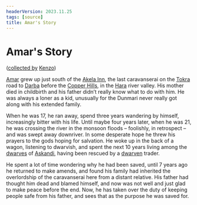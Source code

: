 ```yaml
---
headerVersion: 2023.11.25
tags: [source]
title: Amar's Story
---
```

# Amar's Story
([collected by](<../session-notes/session-43-dufr.md>) [Kenzo](<../../../people/pcs/dunmar-fellowship/kenzo.md>))

[Amar](<../../../people/dunmari/amar.md>) grew up just south of the [Akela Inn](<../../../gazetteer/greater-dunmar/realms/dunmar/central-dunmar/akela-inn.md>), the last caravanserai on the [Tokra](<../../../gazetteer/greater-dunmar/realms/dunmar/central-dunmar/tokra/tokra.md>) road to [Darba](<../../../gazetteer/greater-dunmar/realms/dunmar/coastal-dunmar/darba/darba.md>) before the [Copper Hills](<../../../gazetteer/greater-dunmar/darba-highlands/copper-hills.md>), in the [Hara](<../../../gazetteer/greater-dunmar/rivers/hara-watershed/hara.md>) river valley. His mother died in childbirth and his father didn’t really know what to do with him. He was always a loner as a kid, unusually for the Dunmari never really got along with his extended family. 

When he was 17, he ran away, spend three years wandering by himself, increasingly bitter with his life. Until maybe four years later, when he was 21, he was crossing the river in the monsoon floods – foolishly, in retrospect – and was swept away downriver. In some desperate hope he threw his prayers to the gods hoping for salvation. He woke up in the back of a wagon, listening to dwarvish, and spent the next 10 years living among the [dwarves](<../../../species/dwarves.md>) of [Askandi](<../../../gazetteer/greater-dunmar/realms/dunmar/central-dunmar/askandi.md>), having been rescued by a [dwarven](<../../../species/dwarves.md>) trader. 

He spent a lot of time wondering why he had been saved, until 7 years ago he returned to make amends, and found his family had inherited the overlordship of the caravanserai here from a distant relative. His father had thought him dead and blamed himself, and now was not well and just glad to make peace before the end. Now, he has taken over the duty of keeping people safe from his father, and sees that as the purpose he was saved for. 